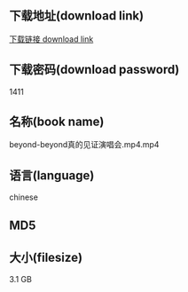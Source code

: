 ## 下载地址(download link)
[下载链接 download link](https://voluble-croquembouche-d321dc.netlify.app/?s=beyond-beyond%E7%9C%9F%E7%9A%84%E8%A7%81%E8%AF%81%E6%BC%94%E5%94%B1%E4%BC%9A.mp4)

## 下载密码(download password)
1411

## 名称(book name)
beyond-beyond真的见证演唱会.mp4.mp4

## 语言(language)
chinese

## MD5


## 大小(filesize)
3.1 GB
